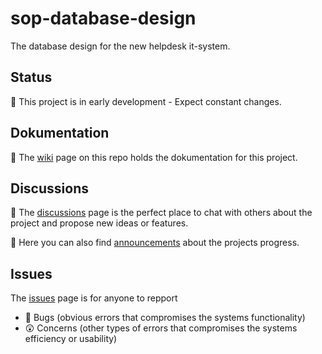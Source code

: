 # sop-database-design
The database design for the new helpdesk it-system.

## Status
📆 This project is in early development - Expect constant changes.

## Dokumentation
📝 The [wiki](https://github.com/kenn7575/sop-it-service-solution/wiki) page on this repo holds the dokumentation for this project.

## Discussions
🤙 The [discussions](https://github.com/kenn7575/sop-it-service-solution/discussions) page is the perfect place to chat with others about the project and propose new ideas or features.

📣 Here you can also find [announcements](https://github.com/kenn7575/sop-it-service-solution/discussions/categories/announcements) about the projects progress.

## Issues
The [issues](https://github.com/kenn7575/sop-it-service-solution/issues) page is for anyone to repport
- 👾 Bugs (obvious errors that compromises the systems functionality)
- 😲 Concerns (other types of errors that compromises the systems efficiency or usability)
